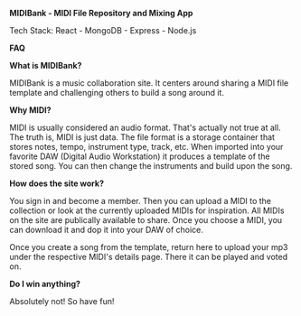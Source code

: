 <b>MIDIBank - MIDI File Repository and Mixing App</b>

Tech Stack:
React - MongoDB - Express - Node.js


<b>FAQ</b>

<b>What is MIDIBank?</b>

MIDIBank is a music collaboration site. It centers around sharing a MIDI file template and challenging others to build a song around it.

<b>Why MIDI?</b>

MIDI is usually considered an audio format. That's actually not true at all. The truth is, MIDI is just data. The file format is a storage container that stores notes, tempo, instrument type, track, etc. When imported into your favorite DAW (Digital Audio Workstation) it produces a template of the stored song. You can then change the instruments and build upon the song.

<b>How does the site work?</b>
  
You sign in and become a member. Then you can upload a MIDI to the collection or look at the currently uploaded MIDIs for inspiration. All MIDIs on the site are publically available to share. Once you choose a MIDI, you can download it and dop it into your DAW of choice.

Once you create a song from the template, return here to upload your mp3 under the respective MIDI's details page. There it can be played and voted on.

<b>Do I win anything?</b>

Absolutely not! So have fun!


